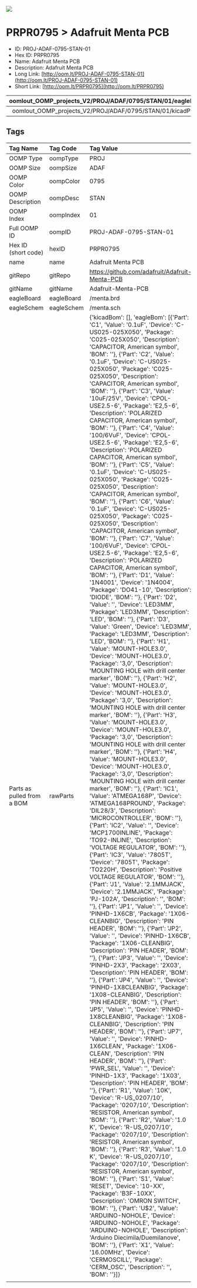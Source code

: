 


  
![][im]
# PRPR0795 > Adafruit Menta PCB

- ID: PROJ-ADAF-0795-STAN-01
- Hex ID: PRPR0795
- Name: Adafruit Menta PCB
- Description: Adafruit Menta PCB
- Long Link: [http://oom.lt/PROJ-ADAF-0795-STAN-01](http://oom.lt/PROJ-ADAF-0795-STAN-01)
- Short Link: [http://oom.lt/PRPR0795](http://oom.lt/PRPR0795)
  

|oomlout_OOMP_projects_V2/PROJ/ADAF/0795/STAN/01/eagleImage.png|oomlout_OOMP_projects_V2/PROJ/ADAF/0795/STAN/01/eagleSchemImage.png|oomlout_OOMP_projects_V2/PROJ/ADAF/0795/STAN/01/kicadPcb3dFront.png|oomlout_OOMP_projects_V2/PROJ/ADAF/0795/STAN/01/kicadPcb3dBack.png|
| :---: | :---: | :---: | :---: |
|oomlout_OOMP_projects_V2/PROJ/ADAF/0795/STAN/01/kicadPcb3d.png||||

## Tags
  

|Tag Name|Tag Code|Tag Value|
| :--- | :--- | :--- |
|OOMP Type|oompType|PROJ|
|OOMP Size|oompSize|ADAF|
|OOMP Color|oompColor|0795|
|OOMP Description|oompDesc|STAN|
|OOMP Index|oompIndex|01|
|Full OOMP ID|oompID|PROJ-ADAF-0795-STAN-01|
|Hex ID (short code)|hexID|PRPR0795|
|name|name|Adafruit Menta PCB|
|gitRepo|gitRepo|https://github.com/adafruit/Adafruit-Menta-PCB|
|gitName|gitName|Adafruit-Menta-PCB|
|eagleBoard|eagleBoard|/menta.brd|
|eagleSchem|eagleSchem|/menta.sch|
|Parts as pulled from a BOM|rawParts|{'kicadBom': [], 'eagleBom': [{'Part': 'C1', 'Value': '0.1uF', 'Device': 'C-US025-025X050', 'Package': 'C025-025X050', 'Description': 'CAPACITOR, American symbol', 'BOM': ''}, {'Part': 'C2', 'Value': '0.1uF', 'Device': 'C-US025-025X050', 'Package': 'C025-025X050', 'Description': 'CAPACITOR, American symbol', 'BOM': ''}, {'Part': 'C3', 'Value': '10uF/25V', 'Device': 'CPOL-USE2.5-6', 'Package': 'E2,5-6', 'Description': 'POLARIZED CAPACITOR, American symbol', 'BOM': ''}, {'Part': 'C4', 'Value': '100/6VuF', 'Device': 'CPOL-USE2.5-6', 'Package': 'E2,5-6', 'Description': 'POLARIZED CAPACITOR, American symbol', 'BOM': ''}, {'Part': 'C5', 'Value': '0.1uF', 'Device': 'C-US025-025X050', 'Package': 'C025-025X050', 'Description': 'CAPACITOR, American symbol', 'BOM': ''}, {'Part': 'C6', 'Value': '0.1uF', 'Device': 'C-US025-025X050', 'Package': 'C025-025X050', 'Description': 'CAPACITOR, American symbol', 'BOM': ''}, {'Part': 'C7', 'Value': '100/6VuF', 'Device': 'CPOL-USE2.5-6', 'Package': 'E2,5-6', 'Description': 'POLARIZED CAPACITOR, American symbol', 'BOM': ''}, {'Part': 'D1', 'Value': '1N4001', 'Device': '1N4004', 'Package': 'DO41-10', 'Description': 'DIODE', 'BOM': ''}, {'Part': 'D2', 'Value': '', 'Device': 'LED3MM', 'Package': 'LED3MM', 'Description': 'LED', 'BOM': ''}, {'Part': 'D3', 'Value': 'Green', 'Device': 'LED3MM', 'Package': 'LED3MM', 'Description': 'LED', 'BOM': ''}, {'Part': 'H1', 'Value': 'MOUNT-HOLE3.0', 'Device': 'MOUNT-HOLE3.0', 'Package': '3,0', 'Description': 'MOUNTING HOLE with drill center marker', 'BOM': ''}, {'Part': 'H2', 'Value': 'MOUNT-HOLE3.0', 'Device': 'MOUNT-HOLE3.0', 'Package': '3,0', 'Description': 'MOUNTING HOLE with drill center marker', 'BOM': ''}, {'Part': 'H3', 'Value': 'MOUNT-HOLE3.0', 'Device': 'MOUNT-HOLE3.0', 'Package': '3,0', 'Description': 'MOUNTING HOLE with drill center marker', 'BOM': ''}, {'Part': 'H4', 'Value': 'MOUNT-HOLE3.0', 'Device': 'MOUNT-HOLE3.0', 'Package': '3,0', 'Description': 'MOUNTING HOLE with drill center marker', 'BOM': ''}, {'Part': 'IC1', 'Value': 'ATMEGA168P', 'Device': 'ATMEGA168PROUND', 'Package': 'DIL28/3', 'Description': 'MICROCONTROLLER', 'BOM': ''}, {'Part': 'IC2', 'Value': '', 'Device': 'MCP1700INLINE', 'Package': 'TO92-INLINE', 'Description': 'VOLTAGE REGULATOR', 'BOM': ''}, {'Part': 'IC3', 'Value': '7805T', 'Device': '7805T', 'Package': 'TO220H', 'Description': 'Positive VOLTAGE REGULATOR', 'BOM': ''}, {'Part': 'J1', 'Value': '2.1MMJACK', 'Device': '2.1MMJACK', 'Package': 'PJ-102A', 'Description': '', 'BOM': ''}, {'Part': 'JP1', 'Value': '', 'Device': 'PINHD-1X6CB', 'Package': '1X06-CLEANBIG', 'Description': 'PIN HEADER', 'BOM': ''}, {'Part': 'JP2', 'Value': '', 'Device': 'PINHD-1X6CB', 'Package': '1X06-CLEANBIG', 'Description': 'PIN HEADER', 'BOM': ''}, {'Part': 'JP3', 'Value': '', 'Device': 'PINHD-2X3', 'Package': '2X03', 'Description': 'PIN HEADER', 'BOM': ''}, {'Part': 'JP4', 'Value': '', 'Device': 'PINHD-1X8CLEANBIG', 'Package': '1X08-CLEANBIG', 'Description': 'PIN HEADER', 'BOM': ''}, {'Part': 'JP5', 'Value': '', 'Device': 'PINHD-1X8CLEANBIG', 'Package': '1X08-CLEANBIG', 'Description': 'PIN HEADER', 'BOM': ''}, {'Part': 'JP7', 'Value': '', 'Device': 'PINHD-1X6CLEAN', 'Package': '1X06-CLEAN', 'Description': 'PIN HEADER', 'BOM': ''}, {'Part': 'PWR_SEL', 'Value': '', 'Device': 'PINHD-1X3', 'Package': '1X03', 'Description': 'PIN HEADER', 'BOM': ''}, {'Part': 'R1', 'Value': '10K', 'Device': 'R-US_0207/10', 'Package': '0207/10', 'Description': 'RESISTOR, American symbol', 'BOM': ''}, {'Part': 'R2', 'Value': '1.0 K', 'Device': 'R-US_0207/10', 'Package': '0207/10', 'Description': 'RESISTOR, American symbol', 'BOM': ''}, {'Part': 'R3', 'Value': '1.0 K', 'Device': 'R-US_0207/10', 'Package': '0207/10', 'Description': 'RESISTOR, American symbol', 'BOM': ''}, {'Part': 'S1', 'Value': 'RESET', 'Device': '10-XX', 'Package': 'B3F-10XX', 'Description': 'OMRON SWITCH', 'BOM': ''}, {'Part': 'U$2', 'Value': 'ARDUINO-NOHOLE', 'Device': 'ARDUINO-NOHOLE', 'Package': 'ARDUINO-NOHOLE', 'Description': 'Arduino Diecimila/Duemilanove', 'BOM': ''}, {'Part': 'X1', 'Value': '16.00MHz', 'Device': 'CERMOSCILL', 'Package': 'CERM_OSC', 'Description': '', 'BOM': ''}]}|
||||



[im]: PROJ/ADAF/0795/STAN/01/kicadPcb3d_450.png
